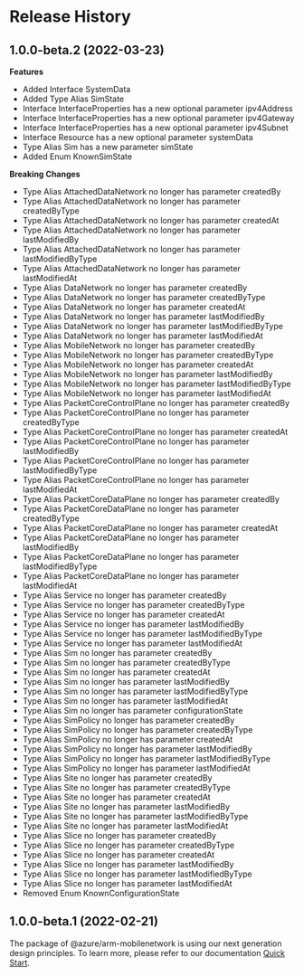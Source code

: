 # Release History
    
## 1.0.0-beta.2 (2022-03-23)
    
**Features**

  - Added Interface SystemData
  - Added Type Alias SimState
  - Interface InterfaceProperties has a new optional parameter ipv4Address
  - Interface InterfaceProperties has a new optional parameter ipv4Gateway
  - Interface InterfaceProperties has a new optional parameter ipv4Subnet
  - Interface Resource has a new optional parameter systemData
  - Type Alias Sim has a new parameter simState
  - Added Enum KnownSimState

**Breaking Changes**

  - Type Alias AttachedDataNetwork no longer has parameter createdBy
  - Type Alias AttachedDataNetwork no longer has parameter createdByType
  - Type Alias AttachedDataNetwork no longer has parameter createdAt
  - Type Alias AttachedDataNetwork no longer has parameter lastModifiedBy
  - Type Alias AttachedDataNetwork no longer has parameter lastModifiedByType
  - Type Alias AttachedDataNetwork no longer has parameter lastModifiedAt
  - Type Alias DataNetwork no longer has parameter createdBy
  - Type Alias DataNetwork no longer has parameter createdByType
  - Type Alias DataNetwork no longer has parameter createdAt
  - Type Alias DataNetwork no longer has parameter lastModifiedBy
  - Type Alias DataNetwork no longer has parameter lastModifiedByType
  - Type Alias DataNetwork no longer has parameter lastModifiedAt
  - Type Alias MobileNetwork no longer has parameter createdBy
  - Type Alias MobileNetwork no longer has parameter createdByType
  - Type Alias MobileNetwork no longer has parameter createdAt
  - Type Alias MobileNetwork no longer has parameter lastModifiedBy
  - Type Alias MobileNetwork no longer has parameter lastModifiedByType
  - Type Alias MobileNetwork no longer has parameter lastModifiedAt
  - Type Alias PacketCoreControlPlane no longer has parameter createdBy
  - Type Alias PacketCoreControlPlane no longer has parameter createdByType
  - Type Alias PacketCoreControlPlane no longer has parameter createdAt
  - Type Alias PacketCoreControlPlane no longer has parameter lastModifiedBy
  - Type Alias PacketCoreControlPlane no longer has parameter lastModifiedByType
  - Type Alias PacketCoreControlPlane no longer has parameter lastModifiedAt
  - Type Alias PacketCoreDataPlane no longer has parameter createdBy
  - Type Alias PacketCoreDataPlane no longer has parameter createdByType
  - Type Alias PacketCoreDataPlane no longer has parameter createdAt
  - Type Alias PacketCoreDataPlane no longer has parameter lastModifiedBy
  - Type Alias PacketCoreDataPlane no longer has parameter lastModifiedByType
  - Type Alias PacketCoreDataPlane no longer has parameter lastModifiedAt
  - Type Alias Service no longer has parameter createdBy
  - Type Alias Service no longer has parameter createdByType
  - Type Alias Service no longer has parameter createdAt
  - Type Alias Service no longer has parameter lastModifiedBy
  - Type Alias Service no longer has parameter lastModifiedByType
  - Type Alias Service no longer has parameter lastModifiedAt
  - Type Alias Sim no longer has parameter createdBy
  - Type Alias Sim no longer has parameter createdByType
  - Type Alias Sim no longer has parameter createdAt
  - Type Alias Sim no longer has parameter lastModifiedBy
  - Type Alias Sim no longer has parameter lastModifiedByType
  - Type Alias Sim no longer has parameter lastModifiedAt
  - Type Alias Sim no longer has parameter configurationState
  - Type Alias SimPolicy no longer has parameter createdBy
  - Type Alias SimPolicy no longer has parameter createdByType
  - Type Alias SimPolicy no longer has parameter createdAt
  - Type Alias SimPolicy no longer has parameter lastModifiedBy
  - Type Alias SimPolicy no longer has parameter lastModifiedByType
  - Type Alias SimPolicy no longer has parameter lastModifiedAt
  - Type Alias Site no longer has parameter createdBy
  - Type Alias Site no longer has parameter createdByType
  - Type Alias Site no longer has parameter createdAt
  - Type Alias Site no longer has parameter lastModifiedBy
  - Type Alias Site no longer has parameter lastModifiedByType
  - Type Alias Site no longer has parameter lastModifiedAt
  - Type Alias Slice no longer has parameter createdBy
  - Type Alias Slice no longer has parameter createdByType
  - Type Alias Slice no longer has parameter createdAt
  - Type Alias Slice no longer has parameter lastModifiedBy
  - Type Alias Slice no longer has parameter lastModifiedByType
  - Type Alias Slice no longer has parameter lastModifiedAt
  - Removed Enum KnownConfigurationState
    
    
## 1.0.0-beta.1 (2022-02-21)

The package of @azure/arm-mobilenetwork is using our next generation design principles. To learn more, please refer to our documentation [Quick Start](https://aka.ms/js-track2-quickstart).
